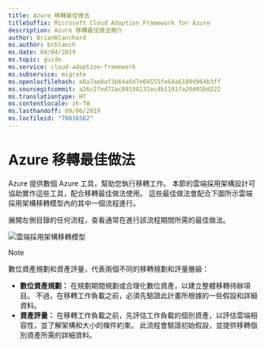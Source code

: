 ```yaml
---
title: Azure 移轉最佳做法
titleSuffix: Microsoft Cloud Adoption Framework for Azure
description: Azure 移轉最佳做法簡介
author: BrianBlanchard
ms.author: brblanch
ms.date: 04/04/2019
ms.topic: guide
ms.service: cloud-adoption-framework
ms.subservice: migrate
ms.openlocfilehash: e8a7ae0af3b64a6d7e04555fe64a6189d964b3ff
ms.sourcegitcommit: a26c27ed72ac89198231ec4b11917a20d03bd222
ms.translationtype: HT
ms.contentlocale: zh-TW
ms.lasthandoff: 09/06/2019
ms.locfileid: "70816562"
---
```

# <a name="azure-migration-best-practices"></a>Azure 移轉最佳做法

Azure 提供數個 Azure 工具，幫助您執行移轉工作。 本節的雲端採用架構設計可協助實作這些工具，配合移轉最佳做法使用。 這些最佳做法會配合下圖所示雲端採用架構移轉模型內的其中一個流程進行。

展開左側目錄的任何流程，查看通常在進行該流程期間所需的最佳做法。

![雲端採用架構移轉模型](../../_images/operational-transformation-migrate.png)

> [!NOTE]
> 數位資產規劃和資產評量，代表兩個不同的移轉規劃和評量層級：
>
> - **數位資產規劃：** 在規劃期間規劃或合理化數位資產，以建立整體移轉待辦項目。 不過，在移轉工作負載之前，必須先驗證此計畫所根據的一些假設和詳細資料。
> - **資產評量：** 在移轉工作負載之前，先評估工作負載的個別資產，以評估雲端相容性，並了解架構和大小的條件約束。 此流程會驗證初始假設，並提供移轉個別資產所需的詳細資料。
